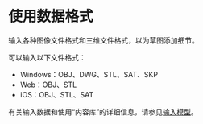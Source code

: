 # 使用数据格式

输入各种图像文件格式和三维文件格式，以为草图添加细节。

可以输入以下文件格式：

* Windows：OBJ、DWG、STL、SAT、SKP
* Web：OBJ、STL
* iOS：OBJ、STL、SAT

有关输入数据和使用“内容库”的详细信息，请参见[输入模型](../formit-primer/part-i/import-export-and-content-library.md)。
